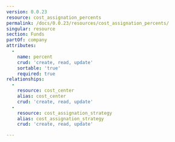 ```yaml
---
version: 0.0.23
resource: cost_assignation_percents
permalink: /docs/0.0.23/resources/cost_assignation_percents/
singular: resource
section: Funds
partOf: company
attributes:
  -
    name: percent
    crud: 'create, read, update'
    sortable: 'true'
    required: true
relationships:
  -
    resource: cost_center
    alias: cost_center
    crud: 'create, read, update'
  -
    resource: cost_assignation_strategy
    alias: cost_assignation_strategy
    crud: 'create, read, update'

---
```

